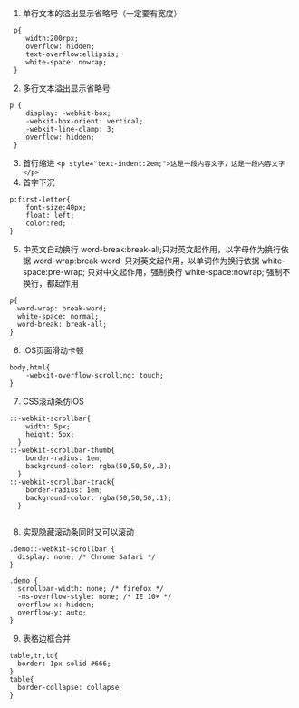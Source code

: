 1. 单行文本的溢出显示省略号（一定要有宽度）
```
 p{
    width:200rpx;
    overflow: hidden;
    text-overflow:ellipsis;
    white-space: nowrap;
 }

```
2. 多行文本溢出显示省略号
```
p {
    display: -webkit-box;
    -webkit-box-orient: vertical;
    -webkit-line-clamp: 3;
    overflow: hidden;
 }

```
3. 首行缩进
`<p style="text-indent:2em;">这是一段内容文字，这是一段内容文字</p>`
4. 首字下沉
```
p:first-letter{
    font-size:40px;
    float: left;
    color:red;
}

```
5. 中英文自动换行
    word-break:break-all;只对英文起作用，以字母作为换行依据
    word-wrap:break-word; 只对英文起作用，以单词作为换行依据
    white-space:pre-wrap; 只对中文起作用，强制换行
    white-space:nowrap; 强制不换行，都起作用

```
p{
  word-wrap: break-word;
  white-space: normal;
  word-break: break-all;
}

```
6. IOS页面滑动卡顿
```
body,html{
    -webkit-overflow-scrolling: touch;
}

```
7. CSS滚动条仿IOS
```
::-webkit-scrollbar{
    width: 5px;
    height: 5px;
  }
::-webkit-scrollbar-thumb{
    border-radius: 1em;
    background-color: rgba(50,50,50,.3);
  }
::-webkit-scrollbar-track{
    border-radius: 1em;
    background-color: rgba(50,50,50,.1);
  }


```
8. 实现隐藏滚动条同时又可以滚动
```
.demo::-webkit-scrollbar {
  display: none; /* Chrome Safari */
}

.demo {
  scrollbar-width: none; /* firefox */
  -ms-overflow-style: none; /* IE 10+ */
  overflow-x: hidden;
  overflow-y: auto;
}

```
9. 表格边框合并
```
table,tr,td{
  border: 1px solid #666;
}
table{
  border-collapse: collapse;
}
```